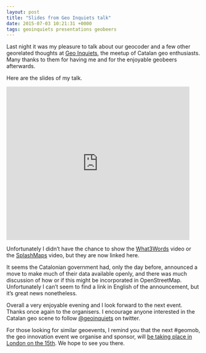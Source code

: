 ```yaml
--- 
layout: post
title: "Slides from Geo Inquiets talk"
date: 2015-07-03 10:21:31 +0000
tags: geoinquiets presentations geobeers
---
```

Last night it was my pleasure to talk about our geocoder and a few other georelated thoughts at [Geo Inquiets](http://geoinquiets.cat/), the meetup of Catalan geo enthusiasts. Many thanks to them for having me and for the enjoyable geobeers afterwards.

Here are the slides of my talk.

<iframe src="https://www.slideshare.net/slideshow/embed_code/key/ITEE0uIgwaZrOi" width="476" height="400" frameborder="0"></iframe>

Unfortunately I didn’t have the chance to show the [What3Words](https://vimeo.com/123205044) video or the [SplashMaps](https://www.youtube.com/watch?v=BsiBdJ-XsoE) video, but they are now linked here. 

It seems the Catalonian government had, only the day before, announced a move to make much of their data available openly, and there was much discussion of how or if this might be incorporated in OpenStreetMap. Unfortunately I can’t seem to find a link in English of the announcement, but it’s great news nonetheless. 

Overall a very enjoyable evening and I look forward to the next event. Thanks once again to the organisers. I encourage anyone interested in the Catalan geo scene to follow [@geoinquiets](https://twitter.com/geoinquiets) on twitter.   

For those looking for similar geoevents, I remind you that the next #geomob, the geo innovation event we organise and sponsor, will [be taking place in London on the 15th](http://geomobldn.org/post/122756697890/thanks-esri-uk-for-becoming-a-geomob-sponsor). We hope to see you there.